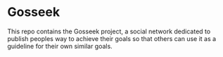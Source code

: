 # Gosseek


This repo contains the Gosseek project, a social network dedicated to publish peoples way to achieve their goals so that others can use it as a guideline for their own similar goals.
